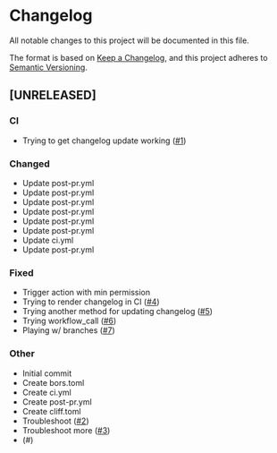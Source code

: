 # Changelog

All notable changes to this project will be documented in this file.

The format is based on [Keep a Changelog](https://keepachangelog.com/en/1.0.0/),
and this project adheres to [Semantic Versioning](https://semver.org/spec/v2.0.0.html).

## [UNRELEASED]

### CI

- Trying to get changelog update working ([#1](https://github.com/tjtelan/git-url-parse-rs/issues/1))

### Changed

- Update post-pr.yml
- Update post-pr.yml
- Update post-pr.yml
- Update post-pr.yml
- Update post-pr.yml
- Update post-pr.yml
- Update ci.yml
- Update post-pr.yml

### Fixed

- Trigger action with min permission
- Trying to render changelog in CI ([#4](https://github.com/tjtelan/git-url-parse-rs/issues/4))
- Trying another method for updating changelog ([#5](https://github.com/tjtelan/git-url-parse-rs/issues/5))
- Trying workflow_call ([#6](https://github.com/tjtelan/git-url-parse-rs/issues/6))
- Playing w/ branches ([#7](https://github.com/tjtelan/git-url-parse-rs/issues/7))

### Other

- Initial commit
- Create bors.toml
- Create ci.yml
- Create post-pr.yml
- Create cliff.toml
- Troubleshoot ([#2](https://github.com/tjtelan/git-url-parse-rs/issues/2))
- Troubleshoot more ([#3](https://github.com/tjtelan/git-url-parse-rs/issues/3))
-  (#)

<!-- generated by git-cliff -->
